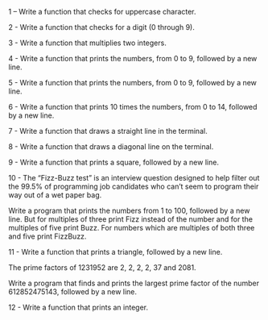 1 – Write a function that checks for uppercase character.

2 - Write a function that checks for a digit (0 through 9).

3 - Write a function that multiplies two integers.

4 - Write a function that prints the numbers, from 0 to 9, followed by a new line.

5 - Write a function that prints the numbers, from 0 to 9, followed by a new line.

6 - Write a function that prints 10 times the numbers, from 0 to 14, followed by a new line.

7 - Write a function that draws a straight line in the terminal.

8 - Write a function that draws a diagonal line on the terminal.

9 - Write a function that prints a square, followed by a new line.

10 - The “Fizz-Buzz test” is an interview question designed to help filter out the 99.5% of programming job candidates who can’t seem to program their way out of a wet paper bag.

Write a program that prints the numbers from 1 to 100, followed by a new line. But for multiples of three print Fizz instead of the number and for the multiples of five print Buzz. For numbers which are multiples of both three and five print FizzBuzz.

11 - Write a function that prints a triangle, followed by a new line.

The prime factors of 1231952 are 2, 2, 2, 2, 37 and 2081.

Write a program that finds and prints the largest prime factor of the number 612852475143, followed by a new line.

12 - Write a function that prints an integer.


